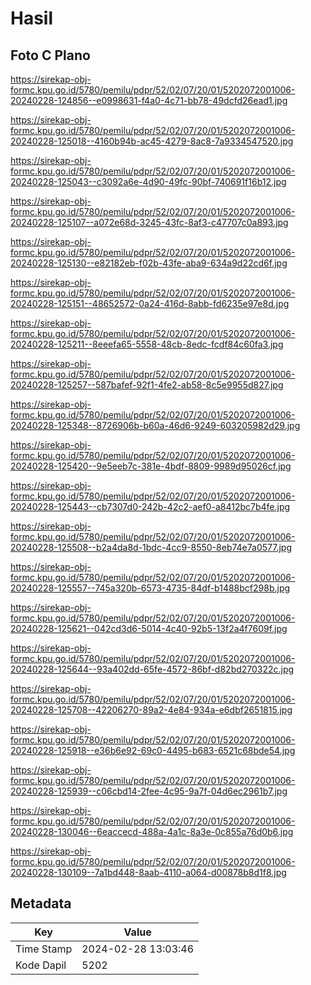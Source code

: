 # Hasil

## Foto C Plano

https://sirekap-obj-formc.kpu.go.id/5780/pemilu/pdpr/52/02/07/20/01/5202072001006-20240228-124856--e0998631-f4a0-4c71-bb78-49dcfd26ead1.jpg

https://sirekap-obj-formc.kpu.go.id/5780/pemilu/pdpr/52/02/07/20/01/5202072001006-20240228-125018--4160b94b-ac45-4279-8ac8-7a9334547520.jpg

https://sirekap-obj-formc.kpu.go.id/5780/pemilu/pdpr/52/02/07/20/01/5202072001006-20240228-125043--c3092a6e-4d90-49fc-90bf-740691f16b12.jpg

https://sirekap-obj-formc.kpu.go.id/5780/pemilu/pdpr/52/02/07/20/01/5202072001006-20240228-125107--a072e68d-3245-43fc-8af3-c47707c0a893.jpg

https://sirekap-obj-formc.kpu.go.id/5780/pemilu/pdpr/52/02/07/20/01/5202072001006-20240228-125130--e82182eb-f02b-43fe-aba9-634a9d22cd6f.jpg

https://sirekap-obj-formc.kpu.go.id/5780/pemilu/pdpr/52/02/07/20/01/5202072001006-20240228-125151--48652572-0a24-416d-8abb-fd6235e97e8d.jpg

https://sirekap-obj-formc.kpu.go.id/5780/pemilu/pdpr/52/02/07/20/01/5202072001006-20240228-125211--8eeefa65-5558-48cb-8edc-fcdf84c60fa3.jpg

https://sirekap-obj-formc.kpu.go.id/5780/pemilu/pdpr/52/02/07/20/01/5202072001006-20240228-125257--587bafef-92f1-4fe2-ab58-8c5e9955d827.jpg

https://sirekap-obj-formc.kpu.go.id/5780/pemilu/pdpr/52/02/07/20/01/5202072001006-20240228-125348--8726906b-b60a-46d6-9249-603205982d29.jpg

https://sirekap-obj-formc.kpu.go.id/5780/pemilu/pdpr/52/02/07/20/01/5202072001006-20240228-125420--9e5eeb7c-381e-4bdf-8809-9989d95026cf.jpg

https://sirekap-obj-formc.kpu.go.id/5780/pemilu/pdpr/52/02/07/20/01/5202072001006-20240228-125443--cb7307d0-242b-42c2-aef0-a8412bc7b4fe.jpg

https://sirekap-obj-formc.kpu.go.id/5780/pemilu/pdpr/52/02/07/20/01/5202072001006-20240228-125508--b2a4da8d-1bdc-4cc9-8550-8eb74e7a0577.jpg

https://sirekap-obj-formc.kpu.go.id/5780/pemilu/pdpr/52/02/07/20/01/5202072001006-20240228-125557--745a320b-6573-4735-84df-b1488bcf298b.jpg

https://sirekap-obj-formc.kpu.go.id/5780/pemilu/pdpr/52/02/07/20/01/5202072001006-20240228-125621--042cd3d6-5014-4c40-92b5-13f2a4f7609f.jpg

https://sirekap-obj-formc.kpu.go.id/5780/pemilu/pdpr/52/02/07/20/01/5202072001006-20240228-125644--93a402dd-65fe-4572-86bf-d82bd270322c.jpg

https://sirekap-obj-formc.kpu.go.id/5780/pemilu/pdpr/52/02/07/20/01/5202072001006-20240228-125708--42206270-89a2-4e84-934a-e6dbf2651815.jpg

https://sirekap-obj-formc.kpu.go.id/5780/pemilu/pdpr/52/02/07/20/01/5202072001006-20240228-125918--e36b6e92-69c0-4495-b683-6521c68bde54.jpg

https://sirekap-obj-formc.kpu.go.id/5780/pemilu/pdpr/52/02/07/20/01/5202072001006-20240228-125939--c06cbd14-2fee-4c95-9a7f-04d6ec2961b7.jpg

https://sirekap-obj-formc.kpu.go.id/5780/pemilu/pdpr/52/02/07/20/01/5202072001006-20240228-130046--6eaccecd-488a-4a1c-8a3e-0c855a76d0b6.jpg

https://sirekap-obj-formc.kpu.go.id/5780/pemilu/pdpr/52/02/07/20/01/5202072001006-20240228-130109--7a1bd448-8aab-4110-a064-d00878b8d1f8.jpg


## Metadata

| Key        | Value               |
| ---------- | ------------------- |
| Time Stamp | 2024-02-28 13:03:46 |
| Kode Dapil | 5202                |



